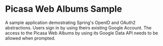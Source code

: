 Picasa Web Albums Sample
========================
A sample application demostrating Spring's OpenID and OAuth2 abstractions. Users sign in by using theirs existing Google Account. The access to the Picasa Web Albums by using its Google Data API needs to be allowed when prompted.